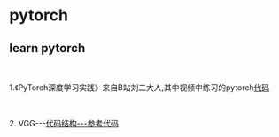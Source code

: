# pytorch
<h2>learn pytorch</h2></br> 
<p>1.《PyTorch深度学习实践》来自B站刘二大人,其中视频中练习的pytorch<a href="https://github.com/zhangyu13141/pytorch/tree/master/pytorch%E8%AF%BE%E7%A8%8B----  %E3%80%8APyTorch%E6%B7%B1%E5%BA%A6%E5%AD%A6%E4%B9%A0%E5%AE%9E%E8%B7%B5%E3%80%8B">代码</a></p></br>
<p>2. VGG---<a href='https://github.com/zhangyu13141/pytorch--learning/tree/master/vgg'>代码结构</a><a href='https://github.com/weiaicunzai/pytorch-cifar100'>---参考代码</a></p></br>



